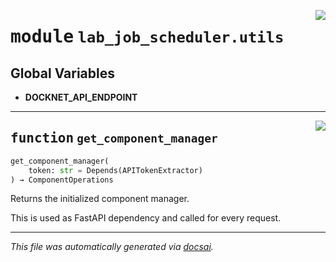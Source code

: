 <!-- markdownlint-disable -->

<a href="https://github.com/khulnasoft/docknet/blob/main/components/lab-job-scheduler/backend/src/lab_job_scheduler/utils.py#L0"><img align="right" style="float:right;" src="https://img.shields.io/badge/-source-cccccc?style=flat-square"></a>

# <kbd>module</kbd> `lab_job_scheduler.utils`




**Global Variables**
---------------
- **DOCKNET_API_ENDPOINT**

---

<a href="https://github.com/khulnasoft/docknet/blob/main/components/lab-job-scheduler/backend/src/lab_job_scheduler/utils.py#L12"><img align="right" style="float:right;" src="https://img.shields.io/badge/-source-cccccc?style=flat-square"></a>

## <kbd>function</kbd> `get_component_manager`

```python
get_component_manager(
    token: str = Depends(APITokenExtractor)
) → ComponentOperations
```

Returns the initialized component manager. 

This is used as FastAPI dependency and called for every request. 




---

_This file was automatically generated via [docsai](https://github.com/khulnasoft/docsai)._
